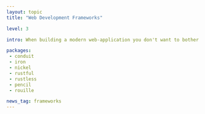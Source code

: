 ```yaml
---
layout: topic
title: "Web Development Frameworks"

level: 3

intro: When building a modern web-application you don't want to bother on how to parse the http-header or where the route is supposed to be dispatched to. Frameworks offer exactly those features and make it quick'n'easy to build your specific app on the web-stack.

packages:
 - conduit
 - iron
 - nickel
 - rustful
 - rustless
 - pencil
 - rouille

news_tag: frameworks
---
```


